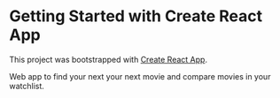 # Getting Started with Create React App

This project was bootstrapped with [Create React App](https://github.com/facebook/create-react-app).

Web app to find your next your next movie and compare movies in your watchlist.
